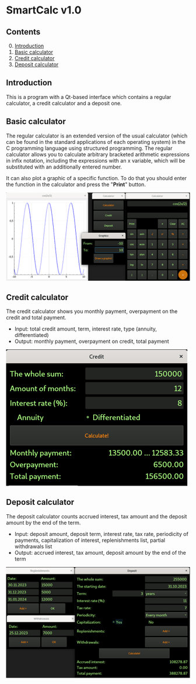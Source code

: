 # SmartCalc v1.0

## Contents

0. [Introduction](#introduction)
1. [Basic calculator](#basic-calculator)
2. [Credit calculator](#credit-calculator)
3. [Deposit calculator](#deposit-calculator)

## Introduction

This is a program with a Qt-based interface which contains a regular calculator, a credit calculator and a deposit one.

## Basic calculator

The regular calculator is an extended version of the usual calculator (which can be found in the standard applications of each operating system) in the C programming language using structured programming. The regular calculator allows you to calculate arbitrary bracketed arithmetic expressions in infix notation, including the expressions with an x variable, which will be substituted with an additionally entered number.

It can also plot a graphic of a specific function. To do that you should enter the function in the calculator and press the "**Print**" button.

![BasicCalculator](info/images/Main_calculator.png)

## Credit calculator

The credit calculator shows you monthly payment, overpayment on the credit and total payment.
- Input: total credit amount, term, interest rate, type (annuity, differentiated)
- Output: monthly payment, overpayment on credit, total payment

![CreditCalculator](info/images/Credit_calculator.png)

## Deposit calculator

The deposit calculator counts accrued interest, tax amount and the deposit amount by the end of the term.
- Input: deposit amount, deposit term, interest rate, tax rate, periodicity of payments, capitalization of interest, replenishments list, partial withdrawals list
- Output: accrued interest, tax amount, deposit amount by the end of the term

![DepositCalculator](info/images/Deposit_calculator.png)
